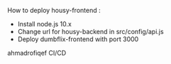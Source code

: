 How to deploy housy-frontend :

- Install node.js 10.x
- Change url for housy-backend in src/config/api.js
- Deploy dumbflix-frontend with port 3000

ahmadrofiqef CI/CD
